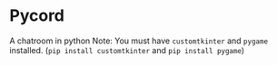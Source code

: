 # Pycord
A chatroom in python
Note:
You must have `customtkinter` and `pygame` installed. (`pip install customtkinter` and `pip install pygame`)
